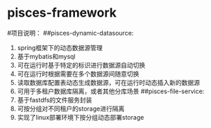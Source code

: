 # pisces-framework
#项目说明：
##pisces-dynamic-datasource:　
  1. spring框架下的动态数据源管理
  2. 基于mybatis和mysql
  3. 可在运行时基于特定的标识进行数据源自动切换
  4. 可在运行时根据需要在多个数据源间随意切换
  5. 读取数据库配置表动态生成数据源，可在运行时动态插入新的数据源
  6. 可用于多租户数据库隔离，或者其他分库场景
##pisces-file-service:
  1. 基于fastdfs的文件服务封装
  2. 可按分组对不同租户的storage进行隔离
  3. 实现了linux部署环境下按分组动态部署storage

